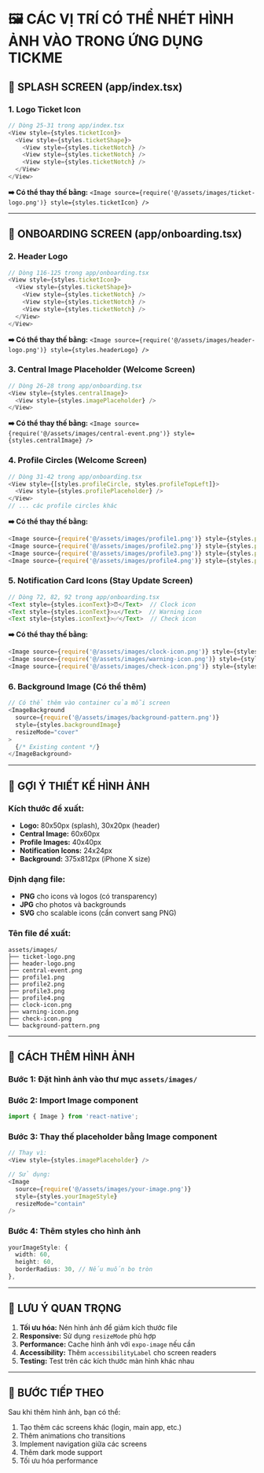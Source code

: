 # 🖼️ CÁC VỊ TRÍ CÓ THỂ NHÉT HÌNH ẢNH VÀO TRONG ỨNG DỤNG TICKME

## 📱 SPLASH SCREEN (app/index.tsx)

### 1. **Logo Ticket Icon** 
```typescript
// Dòng 25-31 trong app/index.tsx
<View style={styles.ticketIcon}>
  <View style={styles.ticketShape}>
    <View style={styles.ticketNotch} />
    <View style={styles.ticketNotch} />
    <View style={styles.ticketNotch} />
  </View>
</View>
```
**➡️ Có thể thay thế bằng:** `<Image source={require('@/assets/images/ticket-logo.png')} style={styles.ticketIcon} />`

---

## 🎯 ONBOARDING SCREEN (app/onboarding.tsx)

### 2. **Header Logo** 
```typescript
// Dòng 116-125 trong app/onboarding.tsx
<View style={styles.ticketIcon}>
  <View style={styles.ticketShape}>
    <View style={styles.ticketNotch} />
    <View style={styles.ticketNotch} />
    <View style={styles.ticketNotch} />
  </View>
</View>
```
**➡️ Có thể thay thế bằng:** `<Image source={require('@/assets/images/header-logo.png')} style={styles.headerLogo} />`

### 3. **Central Image Placeholder** (Welcome Screen)
```typescript
// Dòng 26-28 trong app/onboarding.tsx
<View style={styles.centralImage}>
  <View style={styles.imagePlaceholder} />
</View>
```
**➡️ Có thể thay thế bằng:** `<Image source={require('@/assets/images/central-event.png')} style={styles.centralImage} />`

### 4. **Profile Circles** (Welcome Screen)
```typescript
// Dòng 31-42 trong app/onboarding.tsx
<View style={[styles.profileCircle, styles.profileTopLeft]}>
  <View style={styles.profilePlaceholder} />
</View>
// ... các profile circles khác
```
**➡️ Có thể thay thế bằng:** 
```typescript
<Image source={require('@/assets/images/profile1.png')} style={styles.profileImage} />
<Image source={require('@/assets/images/profile2.png')} style={styles.profileImage} />
<Image source={require('@/assets/images/profile3.png')} style={styles.profileImage} />
<Image source={require('@/assets/images/profile4.png')} style={styles.profileImage} />
```

### 5. **Notification Card Icons** (Stay Update Screen)
```typescript
// Dòng 72, 82, 92 trong app/onboarding.tsx
<Text style={styles.iconText}>⏰</Text>  // Clock icon
<Text style={styles.iconText}>⚠️</Text>  // Warning icon  
<Text style={styles.iconText}>✅</Text>  // Check icon
```
**➡️ Có thể thay thế bằng:**
```typescript
<Image source={require('@/assets/images/clock-icon.png')} style={styles.notificationIcon} />
<Image source={require('@/assets/images/warning-icon.png')} style={styles.notificationIcon} />
<Image source={require('@/assets/images/check-icon.png')} style={styles.notificationIcon} />
```

### 6. **Background Image** (Có thể thêm)
```typescript
// Có thể thêm vào container của mỗi screen
<ImageBackground 
  source={require('@/assets/images/background-pattern.png')} 
  style={styles.backgroundImage}
  resizeMode="cover"
>
  {/* Existing content */}
</ImageBackground>
```

---

## 🎨 GỢI Ý THIẾT KẾ HÌNH ẢNH

### **Kích thước đề xuất:**
- **Logo:** 80x50px (splash), 30x20px (header)
- **Central Image:** 60x60px
- **Profile Images:** 40x40px
- **Notification Icons:** 24x24px
- **Background:** 375x812px (iPhone X size)

### **Định dạng file:**
- **PNG** cho icons và logos (có transparency)
- **JPG** cho photos và backgrounds
- **SVG** cho scalable icons (cần convert sang PNG)

### **Tên file đề xuất:**
```
assets/images/
├── ticket-logo.png
├── header-logo.png
├── central-event.png
├── profile1.png
├── profile2.png
├── profile3.png
├── profile4.png
├── clock-icon.png
├── warning-icon.png
├── check-icon.png
└── background-pattern.png
```

---

## 🔧 CÁCH THÊM HÌNH ẢNH

### **Bước 1:** Đặt hình ảnh vào thư mục `assets/images/`

### **Bước 2:** Import Image component
```typescript
import { Image } from 'react-native';
```

### **Bước 3:** Thay thế placeholder bằng Image component
```typescript
// Thay vì:
<View style={styles.imagePlaceholder} />

// Sử dụng:
<Image 
  source={require('@/assets/images/your-image.png')} 
  style={styles.yourImageStyle}
  resizeMode="contain"
/>
```

### **Bước 4:** Thêm styles cho hình ảnh
```typescript
yourImageStyle: {
  width: 60,
  height: 60,
  borderRadius: 30, // Nếu muốn bo tròn
},
```

---

## 📝 LƯU Ý QUAN TRỌNG

1. **Tối ưu hóa:** Nén hình ảnh để giảm kích thước file
2. **Responsive:** Sử dụng `resizeMode` phù hợp
3. **Performance:** Cache hình ảnh với `expo-image` nếu cần
4. **Accessibility:** Thêm `accessibilityLabel` cho screen readers
5. **Testing:** Test trên các kích thước màn hình khác nhau

---

## 🚀 BƯỚC TIẾP THEO

Sau khi thêm hình ảnh, bạn có thể:
1. Tạo thêm các screens khác (login, main app, etc.)
2. Thêm animations cho transitions
3. Implement navigation giữa các screens
4. Thêm dark mode support
5. Tối ưu hóa performance
